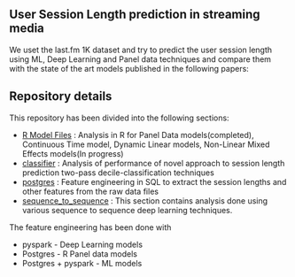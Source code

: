 ## User Session Length prediction in streaming media


We uset the last.fm 1K dataset and try to predict the user session length using ML, Deep Learning and Panel data techniques and compare them with the state of the art models published in the following papers:




## Repository details

 This repository has been divided into the following sections:
 - [R Model Files](https://github.com/UCB-MIDS/w210_lastFM/tree/master/R%20Model%20Files)           : Analysis in R for Panel Data models(completed), Continuous Time model, Dynamic Linear models, Non-Linear Mixed Effects models(In progress)
 - [classifier](https://github.com/UCB-MIDS/w210_lastFM/tree/master/classifier)                     : Analysis of performance of novel approach to session length prediction two-pass decile-classification techniques
 - [postgres](https://github.com/UCB-MIDS/w210_lastFM/tree/master/postgres)                         : Feature engineering in SQL to extract the session lengths and other features from the raw data files
 - [sequence_to_sequence](https://github.com/UCB-MIDS/w210_lastFM/tree/master/sequence_to_sequence) : This section contains analysis done using various sequence to sequence deep learning techniques.



The feature engineering has been done with 
- pyspark - Deep Learning models
- Postgres - R Panel data models
- Postgres + pyspark - ML models
